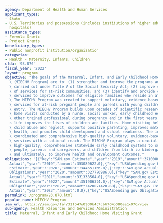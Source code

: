 ```yaml
---
agency: Department of Health and Human Services
applicant_types:
- State
- U.S. Territories and possessions (includes institutions of higher education and
  hospitals)
assistance_types:
- Formula Grants
- Project Grants
beneficiary_types:
- Public nonprofit institution/organization
categories:
- Health - Maternity, Infants, Children
cfda: '93.870'
fiscal_year: '2022'
layout: program
objective: "The goals of the Maternal, Infant, and Early Childhood Home Visiting Program\
  \ (MIECHV Program) are to: (1) strengthen and improve the programs and activities\
  \ carried out under Title V of the Social Security Act; (2) improve coordination\
  \ of services for at-risk communities; and (3) identify and provide comprehensive\
  \ services to improve outcomes for eligible families who reside in at-risk communities.\
  \ The MIECHV Program was created to support voluntary, evidence-based home visiting\
  \ services for at-risk pregnant people and parents with young children up to kindergarten\
  \ entry. The MIECHV Program builds upon decades of scientific research that shows\
  \ home visits conducted by a nurse, social worker, early childhood educator, or\
  \ other trained professional during pregnancy and in the first years of a child\u2019\
  s life improves the lives of children and families. Home visiting helps prevent\
  \ child abuse and neglect, supports positive parenting, improves maternal and child\
  \ health, and promotes child development and school readiness. The investment provides\
  \ coordinated and comprehensive high-quality voluntary, evidence-based home visiting\
  \ services with a national reach. The MIECHV Program plays a crucial role in building\
  \ high-quality, comprehensive statewide early childhood systems to support pregnant\
  \ people, parents and caregivers, and children from birth to kindergarten entry\
  \ and ultimately, to improve health and development outcomes."
obligations: '[{"key":"SAM.gov Estimate","year":"2019","amount":351000000.0},{"key":"SAM.gov
  Actual","year":"2019","amount":353089622.0},{"key":"USASpending.gov Obligations","year":"2019","amount":344446142.0},{"key":"SAM.gov
  Estimate","year":"2020","amount":344651166.0},{"key":"SAM.gov Actual","year":"2020","amount":343893839.0},{"key":"USASpending.gov
  Obligations","year":"2020","amount":327770986.0},{"key":"SAM.gov Estimate","year":"2021","amount":385519964.0},{"key":"SAM.gov
  Actual","year":"2021","amount":331338564.0},{"key":"USASpending.gov Obligations","year":"2021","amount":370229985.15},{"key":"SAM.gov
  Estimate","year":"2022","amount":351906324.0},{"key":"SAM.gov Actual","year":"2022","amount":430467137.0},{"key":"USASpending.gov
  Obligations","year":"2022","amount":420071428.63},{"key":"SAM.gov Estimate","year":"2023","amount":442374008.0},{"key":"SAM.gov
  Actual","year":"2023","amount":0.0},{"key":"USASpending.gov Obligations","year":"2023","amount":6108.35}]'
permalink: /program/93.870.html
popular_name: MIECHV Program
sam_url: https://sam.gov/fal/31f547e8980b437cb6704b080ae1e076/view
sub-agency: Health Resources and Services Administration
title: Maternal, Infant and Early Childhood Home Visiting Grant
---
```

